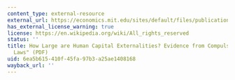 ```yaml
---
content_type: external-resource
external_url: https://economics.mit.edu/sites/default/files/publications/how-large-human-capital-externalities.pdf
has_external_license_warning: true
license: https://en.wikipedia.org/wiki/All_rights_reserved
status: ''
title: How Large are Human Capital Externalities? Evidence from Compulsory Schooling
  Laws" (PDF)
uid: 6ea5b615-410f-45fa-97b3-a25ae1408168
wayback_url: ''
---
```

